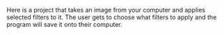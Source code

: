 Here is a project that takes an image from your computer and applies selected filters to it. The user gets to choose what filters to apply and the program will save it onto their computer.
